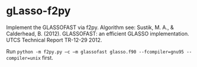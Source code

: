 # gLasso-f2py

Implement the GLASSOFAST via f2py. Algorithm see:
Sustik, M. A., & Calderhead, B. (2012). GLASSOFAST: an efficient GLASSO implementation. UTCS Technical Report TR-12-29 2012.

Run `python -m f2py.py –c –m glassofast glasso.f90 --fcompiler=gnu95 --compiler=unix` first.
